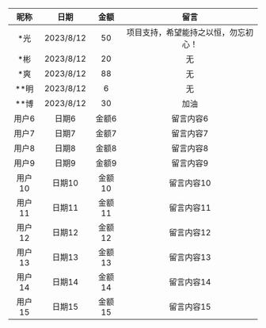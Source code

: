 |   昵称   |   日期   |   金额   |      留言      |
|:--------:|:--------:|:--------:|:--------------:|
|  *光   |  2023/8/12   |  50   |    项目支持，希望能持之以恒，勿忘初心！   |
|  *彬   |  2023/8/12   |  20   |    无   |
|  *爽   |  2023/8/12   |  88   |    无   |
|  **明   |  2023/8/12   |  6   |    无   |
|  **博   |  2023/8/12   |  30   |    加油   |
|  用户6   |  日期6   |  金额6   |    留言内容6   |
|  用户7   |  日期7   |  金额7   |    留言内容7   |
|  用户8   |  日期8   |  金额8   |    留言内容8   |
|  用户9   |  日期9   |  金额9   |    留言内容9   |
|  用户10  |  日期10  |  金额10  |   留言内容10   |
|  用户11  |  日期11  |  金额11  |   留言内容11   |
|  用户12  |  日期12  |  金额12  |   留言内容12   |
|  用户13  |  日期13  |  金额13  |   留言内容13   |
|  用户14  |  日期14  |  金额14  |   留言内容14   |
|  用户15  |  日期15  |  金额15  |   留言内容15   |
